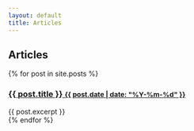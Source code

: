 ```yaml
---
layout: default
title: Articles
---
```


## Articles

<div class="post-list">
{% for post in site.posts %}
    <div class="view">
        <h3><a href="{{ post.url }}">{{ post.title }}
        <small>{{ post.date | date: "%Y-%m-%d" }}</small></a></h3>
        {{ post.excerpt }}
    </div>
{% endfor %}
</div>

